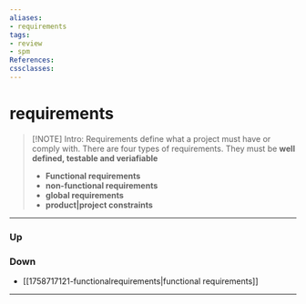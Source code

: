 ```yaml
---
aliases:
- requirements
tags:
- review
- spm
References:
cssclasses:
---
```

# requirements
> [!NOTE] Intro: 
> Requirements define what a project must have or comply with. There are four types of requirements.
> They must be **well defined, testable and veriafiable**
> 
> - **Functional requirements**
> - **non-functional requirements**
> - **global requirements**
> - **product|project constraints**

***
### Up
### Down
- [[1758717121-functionalrequirements|functional requirements]]
***

